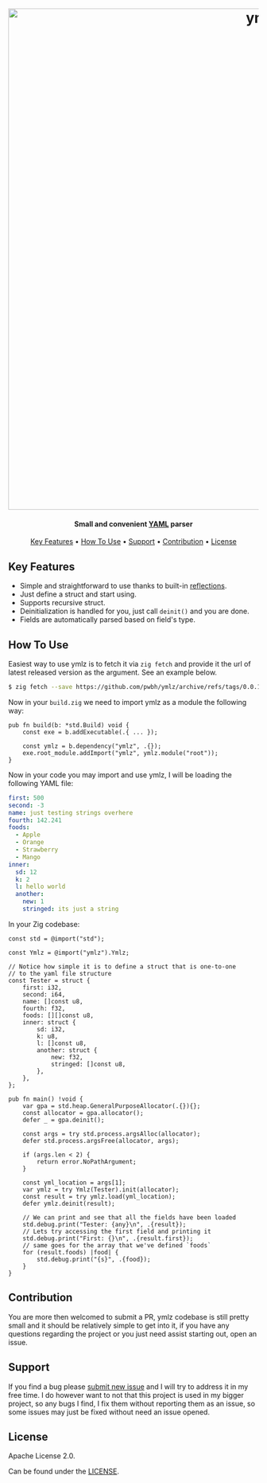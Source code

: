 <h1 align="center">
  <img src="https://raw.githubusercontent.com/pwbh/ymlz/fb9bdd4020a67175eb9f8168c88c20686e7fe334/imgs/logo.svg?token=A6PPCKJRGMCNLIFDSU7DILDGYTMPU" alt="ymlz" width="1007">
</h1>

<h4 align="center">Small and convenient <a href="https://en.wikipedia.org/wiki/YAML" target="_blank">YAML</a> parser</h4>

<p align="center">
  <a href="#key-features">Key Features</a> •
  <a href="#how-to-use">How To Use</a> •
  <a href="#support">Support</a> •
  <a href="#contribution">Contribution</a> •
  <a href="#license">License</a>
</p>

## Key Features

- Simple and straightforward to use thanks to built-in [reflections](https://ziglang.org/documentation/master/#Function-Reflection).
- Just define a struct and start using.
- Supports recursive struct.
- Deinitialization is handled for you, just call `deinit()` and you are done.
- Fields are automatically parsed based on field's type.

## How To Use

Easiest way to use ymlz is to fetch it via `zig fetch` and provide it the url of latest released version as the argument. See an example below.

```bash
$ zig fetch --save https://github.com/pwbh/ymlz/archive/refs/tags/0.0.1.tar.gz
```

Now in your `build.zig` we need to import ymlz as a module the following way:

```zig
pub fn build(b: *std.Build) void {
    const exe = b.addExecutable(.{ ... });

    const ymlz = b.dependency("ymlz", .{});
    exe.root_module.addImport("ymlz", ymlz.module("root"));
}
```

Now in your code you may import and use ymlz, I will be loading the following YAML file:

```yml
first: 500
second: -3
name: just testing strings overhere
fourth: 142.241
foods:
  - Apple
  - Orange
  - Strawberry
  - Mango
inner:
  sd: 12
  k: 2
  l: hello world
  another:
    new: 1
    stringed: its just a string
```

In your Zig codebase:

```zig
const std = @import("std");

const Ymlz = @import("ymlz").Ymlz;

// Notice how simple it is to define a struct that is one-to-one
// to the yaml file structure
const Tester = struct {
    first: i32,
    second: i64,
    name: []const u8,
    fourth: f32,
    foods: [][]const u8,
    inner: struct {
        sd: i32,
        k: u8,
        l: []const u8,
        another: struct {
            new: f32,
            stringed: []const u8,
        },
    },
};

pub fn main() !void {
    var gpa = std.heap.GeneralPurposeAllocator(.{}){};
    const allocator = gpa.allocator();
    defer _ = gpa.deinit();

    const args = try std.process.argsAlloc(allocator);
    defer std.process.argsFree(allocator, args);

    if (args.len < 2) {
        return error.NoPathArgument;
    }

    const yml_location = args[1];
    var ymlz = try Ymlz(Tester).init(allocator);
    const result = try ymlz.load(yml_location);
    defer ymlz.deinit(result);

    // We can print and see that all the fields have been loaded
    std.debug.print("Tester: {any}\n", .{result});
    // Lets try accessing the first field and printing it
    std.debug.print("First: {}\n", .{result.first});
    // same goes for the array that we've defined `foods`
    for (result.foods) |food| {
        std.debug.print("{s}", .{food});
    }
}
```

## Contribution

You are more then welcomed to submit a PR, ymlz codebase is still pretty small and it should be relatively simple to get into it, if you have any questions regarding the project or you just need assist starting out, open an issue.

## Support

If you find a bug please [submit new issue](https://github.com/pwbh/ymlz/issues/new) and I will try to address it in my free time. I do however want to not that this project is used in my bigger project, so any bugs I find, I fix them without reporting them as an issue, so some issues may just be fixed without need an issue opened.

## License

Apache License 2.0.

Can be found under the [LICENSE](https://github.com/pwbh/ymlz/blob/master/LICENSE).

